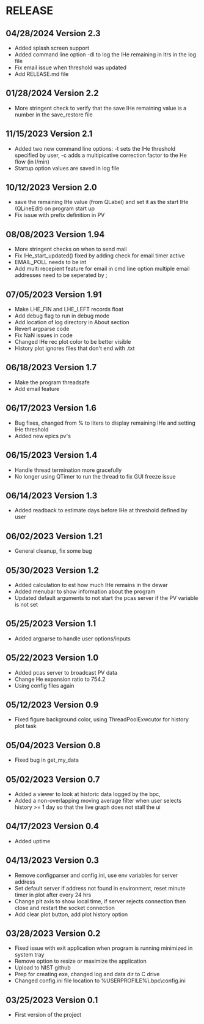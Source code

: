 # RELEASE

## 04/28/2024   Version 2.3  
   * Added splash screen support
   * Added command line option -dl to log the lHe remaining in ltrs in the log file
   * Fix email issue when threshold was updated
   * Add RELEASE.md file

## 01/28/2024   Version 2.2
   * More stringent check to verify that the save lHe remaining value is a number in the save_restore file

## 11/15/2023   Version 2.1
   * Added two new command line options: -t sets the lHe threshold specified by user, -c adds a multipicative correction factor to the He flow (in l/min)
   * Startup option values are saved in log file

## 10/12/2023   Version 2.0
   * save the remaining lHe value (from QLabel) and set it as the start lHe (QLineEdit) on program start up
   * Fix issue with prefix definition in PV

## 08/08/2023   Version 1.94
   * More stringent checks on when to send mail
   * Fix lHe_start_updated() fixed by adding check for email timer active
   * EMAIL_POLL needs to be int 
   * Add multi recepient feature for email in cmd line option
     multiple email addresses need to be seperated by ;

## 07/05/2023   Version 1.91
   * Make LHE_FIN and LHE_LEFT records float
   * Add debug flag to run in debug mode
   * Add location of log directory in About section
   * Revert argparse code
   * Fix NaN issues in code
   * Changed lHe rec plot color to be better visible
   * History plot ignores files that don't end with .txt

## 06/18/2023   Version 1.7
   * Make the program threadsafe
   * Add email feature 

## 06/17/2023   Version 1.6
   * Bug fixes, changed from % to liters to display remaining lHe and setting lHe threshold
   * Added new epics pv's

## 06/15/2023   Version 1.4
  * Handle thread termination more gracefully
  * No longer using QTimer to run the thread to fix GUI freeze issue

## 06/14/2023   Version 1.3
  * Added readback to estimate days before lHe at threshold defined by user

## 06/02/2023   Version 1.21
  * General cleanup, fix some bug

## 05/30/2023   Version 1.2
  * Added calculation to est how much lHe remains in the dewar
  * Added menubar to show information about the program
  * Updated default arguments to not start the pcas server if the PV variable is not set

## 05/25/2023   Version 1.1
  * Added argparse to handle user options/inputs

## 05/22/2023   Version 1.0
  * Added pcas server to broadcast PV data
  * Change He expansion ratio to 754.2
  * Using config files again

## 05/12/2023   Version 0.9
  * Fixed figure background color, using ThreadPoolExwcutor for history plot task

## 05/04/2023   Version 0.8
   * Fixed bug in get_my_data

## 05/02/2023   Version 0.7
   * Added a viewer to look at historic data logged by the bpc, 
   * Added a non-overlapping moving average filter when user selects history >= 1 day so that the live 
     graph does not stall the ui

## 04/17/2023   Version 0.4
   * Added uptime

## 04/13/2023   Version 0.3
   * Remove configparser and config.ini, use env variables for server address
   * Set default server if address not found in environment, reset minute timer in plot after every 24 hrs
   * Change plt axis to show local time, if server rejects connection then close and restart the socket connection
   * Add clear plot button, add plot history option

## 03/28/2023   Version 0.2
   * Fixed issue with exit application when program is running minimized in system tray
   * Remove option to resize or maximize the application
   * Upload to NIST github
   * Prep for creating exe, changed log and data dir to C drive
   * Changed config.ini file location to %USERPROFILE%\\.bpc\\config.ini

## 03/25/2023   Version 0.1
   * First version of the project